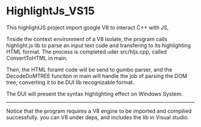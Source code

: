 # HighlightJs_VS15


This highlightJS project import google V8 to interact C++ with JS,

Tnside the context environment of  a V8 isolate, the program calls highlight.js lib to parse an input text code 
and transfering to its highlighting HTML format. The process is completed uder src/hljs.cpp, called ConvertToHTML in main.

Then, the HTML foramt code will be send to gumbo parser, and the DecodeDoMTREE funciton  in main will handle the job
of parsing the DOM tree, converting it to be DUI lib recognizable format.

The DUI will present the syntax highlighting effect on Windows System.

_________________________
Notice that the program requires a V8 engine to be imported and compilied successfully.
you can V8 under deps, and includes the lib in Visual studio.
